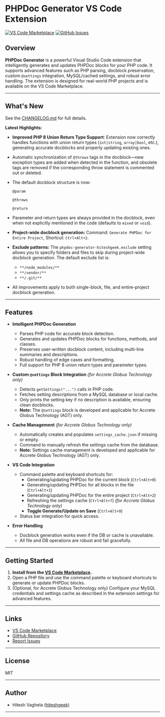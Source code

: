 # PHPDoc Generator VS Code Extension

[![VS Code Marketplace](https://img.shields.io/visual-studio-marketplace/v/hiteshgeek.phpdoc-generator-hiteshgeek.svg)](https://marketplace.visualstudio.com/items?itemName=hiteshgeek.phpdoc-generator-hiteshgeek)
[![GitHub Issues](https://img.shields.io/github/issues/hiteshgeek/phpdoc_generator.svg)](https://github.com/hiteshgeek/phpdoc_generator/issues)

## Overview

**PHPDoc Generator** is a powerful Visual Studio Code extension that intelligently generates and updates PHPDoc blocks for your PHP code. It supports advanced features such as PHP parsing, docblock preservation, custom `@settings` integration, MySQL/cached settings, and robust error handling. The extension is designed for real-world PHP projects and is available on the VS Code Marketplace.

---

## What's New

See the [CHANGELOG.md](./CHANGELOG.md) for full details.

**Latest Highlights:**

- **Improved PHP 8 Union Return Type Support**: Extension now correctly handles functions with union return types (`int|string`, `array|bool`, etc.), generating accurate docblocks and properly updating existing ones.
- Automatic synchronization of `@throws` tags in the docblock—new exception types are added when detected in the function, and obsolete tags are removed if the corresponding throw statement is commented out or deleted.
- The default docblock structure is now:

  ```
  @param

  @throws

  @return
  ```

- Parameter and return types are always provided in the docblock, even when not explicitly mentioned in the code (defaults to `mixed` or `void`).
- **Project-wide docblock generation:** Command: `Generate PHPDoc for Entire Project`, Shortcut: `Ctrl+Alt+2`.
- **Exclude patterns:** The `phpdoc-generator-hiteshgeek.exclude` setting allows you to specify folders and files to skip during project-wide docblock generation. The default exclude list is:
  - `**/node_modules/**`
  - `**/vendor/**`
  - `**/.git/**`
- All improvements apply to both single-block, file, and entire-project docblock generation.

---

## Features

- **Intelligent PHPDoc Generation**

  - Parses PHP code for accurate block detection.
  - Generates and updates PHPDoc blocks for functions, methods, and classes.
  - Preserves user-written docblock content, including multi-line summaries and descriptions.
  - Robust handling of edge cases and formatting.
  - Full support for PHP 8 union return types and parameter types.

- **Custom `@settings` Block Integration** _(for Accrete Globus Technology only)_

  - Detects `getSettings("...")` calls in PHP code.
  - Fetches setting descriptions from a MySQL database or local cache.
  - Only prints the setting key if no description is available, ensuring clean docblocks.
  - **Note:** The `@settings` block is developed and applicable for Accrete Globus Technology (AGT) only.

- **Cache Management** _(for Accrete Globus Technology only)_

  - Automatically creates and populates `settings_cache.json` if missing or empty.
  - Command to manually refresh the settings cache from the database.
  - **Note:** Settings cache management is developed and applicable for Accrete Globus Technology (AGT) only.

- **VS Code Integration**

  - Command palette and keyboard shortcuts for:
    - Generating/updating PHPDoc for the current block (`Ctrl+Alt+0`)
    - Generating/updating PHPDoc for all blocks in the file (`Ctrl+Alt+1`)
    - Generating/updating PHPDoc for the entire project (`Ctrl+Alt+2`)
    - Refreshing the settings cache (`Ctrl+Alt+7`) _(for Accrete Globus Technology only)_
    - **Toggle Generate/Update on Save** (`Ctrl+Alt+9`)
  - Status bar integration for quick access.

- **Error Handling**
  - Docblock generation works even if the DB or cache is unavailable.
  - All file and DB operations are robust and fail gracefully.

---

## Getting Started

1. **Install from the [VS Code Marketplace](https://marketplace.visualstudio.com/items?itemName=hiteshgeek.phpdoc-generator-hiteshgeek).**
2. Open a PHP file and use the command palette or keyboard shortcuts to generate or update PHPDoc blocks.
3. (Optional, for Accrete Globus Technology only) Configure your MySQL credentials and settings cache as described in the extension settings for advanced features.

---

## Links

- [VS Code Marketplace](https://marketplace.visualstudio.com/items?itemName=hiteshgeek.phpdoc-generator-hiteshgeek)
- [GitHub Repository](https://github.com/hiteshgeek/phpdoc_generator)
- [Report Issues](https://github.com/hiteshgeek/phpdoc_generator/issues)

---

## License

MIT

---

## Author

- Hitesh Vaghela ([hiteshgeek](https://github.com/hiteshgeek))

---
